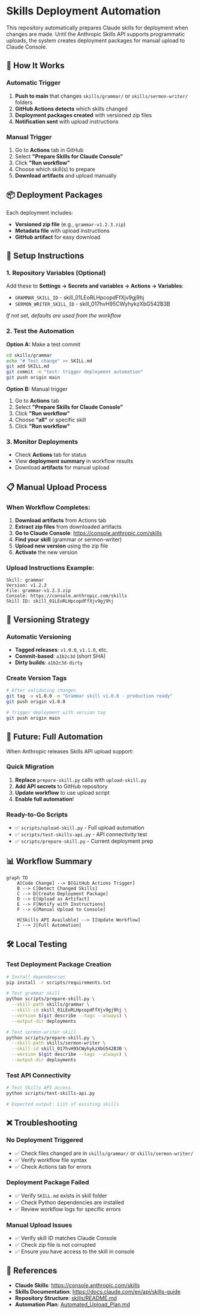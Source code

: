 # Skills Deployment Automation

This repository automatically prepares Claude skills for deployment when changes are made. Until the Anthropic Skills API supports programmatic uploads, the system creates deployment packages for manual upload to Claude Console.

## 🚀 How It Works

### Automatic Trigger
1. **Push to main** that changes `skills/grammar/` or `skills/sermon-writer/` folders
2. **GitHub Actions detects** which skills changed
3. **Deployment packages created** with versioned zip files
4. **Notification sent** with upload instructions

### Manual Trigger
1. Go to **Actions** tab in GitHub
2. Select **"Prepare Skills for Claude Console"**
3. Click **"Run workflow"**
4. Choose which skill(s) to prepare
5. **Download artifacts** and upload manually

## 📦 Deployment Packages

Each deployment includes:
- **Versioned zip file** (e.g., `grammar-v1.2.3.zip`)
- **Metadata file** with upload instructions
- **GitHub artifact** for easy download

## 🔧 Setup Instructions

### 1. Repository Variables (Optional)
Add these to **Settings → Secrets and variables → Actions → Variables**:
- `GRAMMAR_SKILL_ID` - skill_01LEoRLHpcopdFfXjv9gj9hj
- `SERMON_WRITER_SKILL_ID` - skill_017hvH95CWyhykzXbG542B3B

*If not set, defaults are used from the workflow*

### 2. Test the Automation

**Option A:** Make a test commit
```bash
cd skills/grammar
echo "# Test change" >> SKILL.md
git add SKILL.md
git commit -m "test: trigger deployment automation"
git push origin main
```

**Option B:** Manual trigger
1. Go to **Actions** tab
2. Select **"Prepare Skills for Claude Console"**
3. Click **"Run workflow"**
4. Choose **"all"** or specific skill
5. Click **"Run workflow"**

### 3. Monitor Deployments
- Check **Actions** tab for status
- View **deployment summary** in workflow results
- Download **artifacts** for manual upload

## 📋 Manual Upload Process

### When Workflow Completes:
1. **Download artifacts** from Actions tab
2. **Extract zip files** from downloaded artifacts
3. **Go to Claude Console**: https://console.anthropic.com/skills
4. **Find your skill** (grammar or sermon-writer)
5. **Upload new version** using the zip file
6. **Activate** the new version

### Upload Instructions Example:
```
Skill: grammar
Version: v1.2.3
File: grammar-v1.2.3.zip
Console: https://console.anthropic.com/skills
Skill ID: skill_01LEoRLHpcopdFfXjv9gj9hj
```

## 🔄 Versioning Strategy

### Automatic Versioning
- **Tagged releases**: `v1.0.0`, `v1.1.0`, etc.
- **Commit-based**: `a1b2c3d` (short SHA)
- **Dirty builds**: `a1b2c3d-dirty`

### Create Version Tags
```bash
# After validating changes
git tag -a v1.0.0 -m "Grammar skill v1.0.0 - production ready"
git push origin v1.0.0

# Trigger deployment with version tag
git push origin main
```

## 🚀 Future: Full Automation

When Anthropic releases Skills API upload support:

### Quick Migration
1. **Replace** `prepare-skill.py` calls with `upload-skill.py`
2. **Add API secrets** to GitHub repository
3. **Update workflow** to use upload script
4. **Enable full automation**!

### Ready-to-Go Scripts
- ✅ `scripts/upload-skill.py` - Full upload automation
- ✅ `scripts/test-skills-api.py` - API connectivity test  
- ✅ `scripts/prepare-skill.py` - Current deployment prep

## 📊 Workflow Summary

```mermaid
graph TD
    A[Code Change] --> B[GitHub Actions Trigger]
    B --> C[Detect Changed Skills]
    C --> D[Create Deployment Package]
    D --> E[Upload as Artifact]
    E --> F[Notify with Instructions]
    F --> G[Manual Upload to Console]
    
    H[Skills API Available] --> I[Update Workflow]
    I --> J[Full Automation]
```

## 🛠️ Local Testing

### Test Deployment Package Creation
```bash
# Install dependencies
pip install -r scripts/requirements.txt

# Test grammar skill
python scripts/prepare-skill.py \
  --skill-path skills/grammar \
  --skill-id skill_01LEoRLHpcopdFfXjv9gj9hj \
  --version $(git describe --tags --always) \
  --output-dir deployments

# Test sermon-writer skill  
python scripts/prepare-skill.py \
  --skill-path skills/sermon-writer \
  --skill-id skill_017hvH95CWyhykzXbG542B3B \
  --version $(git describe --tags --always) \
  --output-dir deployments
```

### Test API Connectivity
```bash
# Test Skills API access
python scripts/test-skills-api.py

# Expected output: List of existing skills
```

## ❌ Troubleshooting

### No Deployment Triggered
- ✅ Check files changed are in `skills/grammar/` or `skills/sermon-writer/`
- ✅ Verify workflow file syntax
- ✅ Check Actions tab for errors

### Deployment Package Failed
- ✅ Verify `SKILL.md` exists in skill folder
- ✅ Check Python dependencies are installed
- ✅ Review workflow logs for specific errors

### Manual Upload Issues
- ✅ Verify skill ID matches Claude Console
- ✅ Check zip file is not corrupted
- ✅ Ensure you have access to the skill in console

## 📖 References

- **Claude Skills**: https://console.anthropic.com/skills
- **Skills Documentation**: https://docs.claude.com/en/api/skills-guide
- **Repository Structure**: [skills/README.md](../skills/README.md)
- **Automation Plan**: [Automated_Upload_Plan.md](../Automated_Upload_Plan.md)